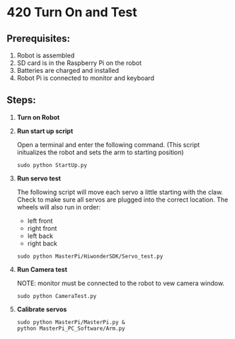# **420 Turn On and Test**

## Prerequisites:

1. Robot is assembled
1. SD card is in the Raspberry Pi on the robot
1. Batteries are charged and installed
1. Robot Pi is connected to monitor and keyboard

## Steps:

1. **Turn on Robot**
1. **Run start up script**
  
   Open a terminal and enter the following command. (This script initualizes the robot and sets the arm to starting position) 
   ~~~
   sudo python StartUp.py
   ~~~

1. **Run servo test**

   The following script will move each servo a little starting with the claw. Check to make sure all servos are plugged into the correct location. The wheels will also run in order:
   - left front
   - right front
   - left back
   - right back  

    ~~~
   sudo python MasterPi/HiwonderSDK/Servo_test.py
    ~~~

1. **Run Camera test**

    NOTE: monitor must be connected to the robot to vew camera window.
    ~~~
    sudo python CameraTest.py
    ~~~

1. **Calibrate servos**

    ~~~
    sudo python MasterPi/MasterPi.py &
    python MasterPi_PC_Software/Arm.py
    ~~~

